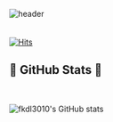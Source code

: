 ![header](https://capsule-render.vercel.app/api?type=wave&color=fd866d&height=300&section=header&text=Park%20Sang%20GiL&fontSize=80&animation=fadeIn)
<br><br><br>
[![Hits](https://hits.seeyoufarm.com/api/count/incr/badge.svg?url=https%3A%2F%2Fgithub.com%2Ffkdl3010&count_bg=%2379C83D&title_bg=%23555555&icon=&icon_color=%23E7E7E7&title=hits&edge_flat=false)](https://hits.seeyoufarm.com)

<div align="left">

  ## 🌟 GitHub Stats 🌟
</div>
  <Br>

<div align="left">

  ![fkdl3010's GitHub stats](https://github-readme-stats.vercel.app/api?username=fkdl3010&show_icons=true)

  <br>
  </div>
